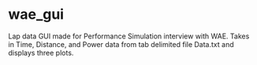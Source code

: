 # wae_gui
Lap data GUI made for Performance Simulation interview with WAE.
Takes in Time, Distance, and Power data from tab delimited file Data.txt and displays three plots. 
